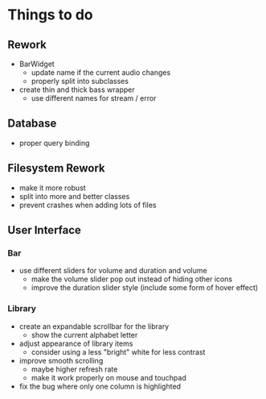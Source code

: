 # Things to do

## Rework
- BarWidget
  - update name if the current audio changes
  - properly split into subclasses
- create thin and thick bass wrapper
  - use different names for stream / error

## Database
- proper query binding

## Filesystem Rework
- make it more robust
- split into more and better classes
- prevent crashes when adding lots of files

## User Interface
### Bar
- use different sliders for volume and duration and volume
  - make the volume slider pop out instead of hiding other icons
  - improve the duration slider style (include some form of hover effect)

### Library
- create an expandable scrollbar for the library
  - show the current alphabet letter
- adjust appearance of library items
  - consider using a less "bright" white for less contrast
- improve smooth scrolling
  - maybe higher refresh rate
  - make it work properly on mouse and touchpad
- fix the bug where only one column is highlighted